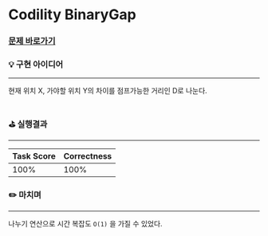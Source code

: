 # Codility BinaryGap
### [문제 바로가기](https://app.codility.com/programmers/lessons/3-time_complexity/frog_jmp/)

### 💡 구현 아이디어
---
현재 위치 X, 가야할 위치 Y의 차이를 점프가능한 거리인 D로 나눈다.  <br/>
<br/>


### ⛳️ 실행결과
---
| Task Score | Correctness |
| ------ | ------ |
|  100% | 100% | <br/><br/>


### ✏️ 마치며
---
나누기 연산으로 시간 복잡도 `O(1)` 을 가질 수 있었다.
